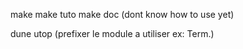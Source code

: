 make
make tuto
make doc (dont know how to use yet)

dune utop (prefixer le module a utiliser ex: Term.)